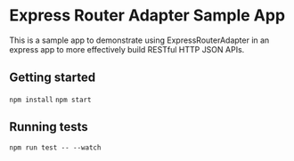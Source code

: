 # Express Router Adapter Sample App

This is a sample app to demonstrate using ExpressRouterAdapter in an express app to more effectively build RESTful HTTP JSON APIs.

## Getting started

`npm install`
`npm start`

## Running tests

`npm run test -- --watch`